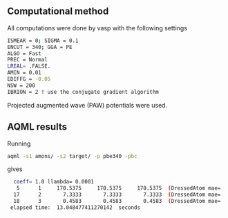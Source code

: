 
## Computational method

All computations were done by vasp with the following settings
```bash
ISMEAR = 0; SIGMA = 0.1
ENCUT = 340; GGA = PE
ALGO = Fast
PREC = Normal
LREAL= .FALSE.
AMIN = 0.01
EDIFFG = -0.05
NSW = 200
IBRION = 2 ! use the conjugate gradient algorithm
```
Projected augmented wave (PAW) potentials were used.


## AQML results

Running
```bash
aqml -s1 amons/ -s2 target/ -p pbe340 -pbc 
```
gives
```bash
  coeff= 1.0 llambda= 0.0001
   5      1     170.5375     170.5375     170.5375  (DressedAtom mae=   -209.9576)
  17      2       7.3333       7.3333       7.3333  (DressedAtom mae=     -7.3333)
  18      3       0.4583       0.4583       0.4583  (DressedAtom mae=      0.7829)
 elapsed time:  13.048477411270142  seconds
```


